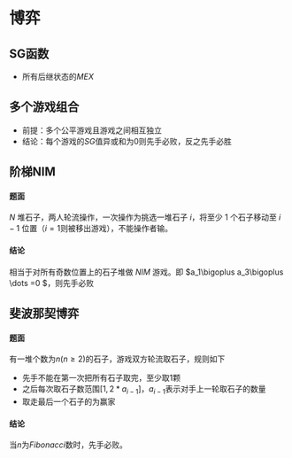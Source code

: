 # 博弈

## SG函数

- 所有后继状态的$MEX$

## 多个游戏组合

- 前提：多个公平游戏且游戏之间相互独立
- 结论：每个游戏的$SG$值异或和为$0$则先手必败，反之先手必胜

## 阶梯NIM

#### 题面

$N$ 堆石子，两人轮流操作，一次操作为挑选一堆石子 $i$，将至少 $1$ 个石子移动至 $i-1$ 位置（$i=1$则被移出游戏），不能操作者输。

#### 结论

相当于对所有奇数位置上的石子堆做 $NIM$ 游戏。即 $a_1\bigoplus a_3\bigoplus \dots =0 $，则先手必败

## 斐波那契博弈

#### 题面

有一堆个数为$n(n\geq 2)$的石子，游戏双方轮流取石子，规则如下

- 先手不能在第一次把所有石子取完，至少取1颗
- 之后每次取石子数范围$[1, 2*a_{i-1}]$，$a_{i-1}$表示对手上一轮取石子的数量
- 取走最后一个石子的为赢家

#### 结论

当$n$为$Fibonacci$数时，先手必败。
